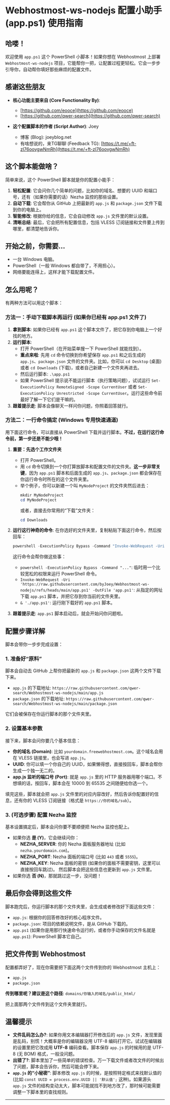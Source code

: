 # Webhostmost-ws-nodejs 配置小助手 (app.ps1) 使用指南

## 哈喽！

欢迎使用 `app.ps1` 这个 PowerShell 小脚本！如果你想在 Webhostmost 上部署 `Webhostmost-ws-nodejs` 项目，它能帮你一把，让配置过程更轻松。它会一步步引导你，自动帮你填好那些麻烦的配置文件。

## 感谢这些朋友
* **核心功能主要来自 (Core Functionality By)**:
    * [https://github.com/eooce](https://github.com/eooce)
    * [https://github.com/qwer-search](https://github.com/qwer-search)

* **这个配置脚本的作者 (Script Author)**: Joey
    * 博客 (Blog): joeyblog.net
    * 有啥想说的，来TG聊聊 (Feedback TG): [https://t.me/+ft-zI76oovgwNmRh](https://t.me/+ft-zI76oovgwNmRh)

## 这个脚本能做啥？

简单来说，这个 PowerShell 脚本就是你的配置小能手：

1.  **轻松配置**: 它会问你几个简单的问题，比如你的域名、想要的 UUID 和端口号，还有（如果你需要的话）Nezha 监控的那些设置。
2.  **自动下载**: 它会帮你从 GitHub 上把最新的 `app.js` 和 `package.json` 文件下载到你的电脑上。
3.  **智能修改**: 根据你给的信息，它会自动修改 `app.js` 文件里的默认设置。
4.  **清晰总结**: 最后，它会把所有配置信息，包括 VLESS 订阅链接和文件要上传到哪里，都清楚地告诉你。

## 开始之前，你需要…

* 一台 Windows 电脑。
* PowerShell（一般 Windows 都自带了，不用担心）。
* 网络要能连得上，这样才能下载配置文件。

## 怎么用呢？

有两种方法可以用这个脚本：

### 方法一：手动下载脚本再运行 (如果你已经有 app.ps1 文件了)

1.  **拿到脚本**: 如果你已经有 `app.ps1` 这个脚本文件了，把它存到你电脑上一个好找的地方。
2.  **运行脚本**:
    * 打开 PowerShell（在开始菜单搜一下 PowerShell 就能找到）。
    * **重点来啦**: 先用 `cd` 命令切换到你希望保存 `app.ps1` 和之后生成的 `app.js`、`package.json` 文件的文件夹。比如，你可以 `cd Desktop` (桌面) 或者 `cd Downloads` (下载)，或者自己新建一个文件夹再进去。
    * 然后运行脚本: `.\app.ps1`
    * 如果 PowerShell 提示说不能运行脚本（执行策略问题），试试运行 `Set-ExecutionPolicy RemoteSigned -Scope CurrentUser` 或者 `Set-ExecutionPolicy Unrestricted -Scope CurrentUser`。运行这些命令前最好了解一下它们是干嘛的。
3.  **跟着提示走**: 脚本会像聊天一样问你问题，你照着回答就行。

### 方法二：一行命令搞定 (Windows 专用快速通道)

用下面这行命令，可以直接从 PowerShell 下载并运行脚本。**不过，在运行这行命令前，第一步还是不能少哦！**

1.  **重要：先选个工作文件夹**
    * 打开 PowerShell。
    * 用 `cd` 命令切换到一个你打算放脚本和配置文件的文件夹。**这一步非常关键**，因为 `app.ps1` 脚本和后面生成的 `app.js`、`package.json` 都会保存在你运行命令时所在的这个文件夹里。
    * 举个例子，你可以新建一个叫 `MyNodeProject` 的文件夹然后进去：
        ```powershell
        mkdir MyNodeProject
        cd MyNodeProject
        ```
        或者，直接去你常用的“下载”文件夹：
        ```powershell
        cd Downloads
        ```

2.  **运行这行神奇的命令**:
    在你选好的文件夹里，复制粘贴下面这行命令，然后按回车：
    ```powershell
    powershell -ExecutionPolicy Bypass -Command "Invoke-WebRequest -Uri '[https://raw.githubusercontent.com/byJoey/Webhostmost-ws-nodejs/refs/heads/main/app.ps1](https://raw.githubusercontent.com/byJoey/Webhostmost-ws-nodejs/refs/heads/main/app.ps1)' -OutFile 'app.ps1'; & './app.ps1'"
    ```
    这行命令会帮你做这些事：
    * `powershell -ExecutionPolicy Bypass -Command "..."`: 临时用一个比较宽松的权限来运行 PowerShell 命令。
    * `Invoke-WebRequest -Uri 'https://raw.githubusercontent.com/byJoey/Webhostmost-ws-nodejs/refs/heads/main/app.ps1' -OutFile 'app.ps1'`: 从指定的网址下载 `app.ps1` 脚本，并把它存到你当前的文件夹里。
    * `& './app.ps1'`: 运行刚下载好的 `app.ps1` 脚本。

3.  **跟着提示走**: `app.ps1` 脚本启动后，就会开始问你问题啦。

## 配置步骤详解

脚本会带你一步步完成设置：

### 1. 准备好“原料”

脚本会自动去 GitHub 上帮你把最新的 `app.js` 和 `package.json` 这两个文件下载下来。
* `app.js` 的下载地址: `https://raw.githubusercontent.com/qwer-search/Webhostmost-ws-nodejs/main/app.js`
* `package.json` 的下载地址: `https://raw.githubusercontent.com/qwer-search/Webhostmost-ws-nodejs/main/package.json`

它们会被保存在你运行脚本的那个文件夹里。

### 2. 设置基本参数

接下来，脚本会问你要几个基本信息：

* **你的域名 (Domain)**: 比如 `yourdomain.freewebhostmost.com`。这个域名会用在 VLESS 链接里，也会写进 `app.js`。
* **UUID**: 你可以填一个你自己的 UUID，如果懒得想，直接按回车，脚本会帮你生成一个独一无二的。
* **app.js 监听的端口号 (Port)**: 就是 `app.js` 里的 HTTP 服务器用哪个端口。不想填的话，按回车，脚本会在 10000 到 65535 之间随便给你选一个。

填完这些，脚本就会把 `app.js` 文件里的对应内容改好，然后告诉你配置好的信息，还有你的 VLESS 订阅链接（格式是 `https://你的域名/sub`）。

### 3. (可选步骤) 配置 Nezha 监控

基本设置搞定后，脚本会问你要不要顺便把 Nezha 监控也配上。

* 如果你选 **是 (Y)**，它会继续问你：
    * **NEZHA_SERVER**: 你的 Nezha 面板服务器地址 (比如 `nezha.yourdomain.com`)。
    * **NEZHA_PORT**: Nezha 面板的端口号 (比如 `443` 或者 `5555`)。
    * **NEZHA_KEY**: Nezha 面板的密钥 (如果你的面板不需要密钥，这里可以直接按回车跳过)。
    然后脚本会把这些信息也更新到 `app.js` 文件里。
* 如果你选 **否 (N)**，那就跳过这一步，没问题！

## 最后你会得到这些文件

脚本跑完后，你运行脚本的那个文件夹里，会生成或者修改好下面这些文件：

* `app.js`: 根据你的回答修改好的核心程序文件。
* `package.json`: 项目的依赖说明文件，是从 GitHub 下载的。
* `app.ps1` (如果你是用那行快速命令运行的，或者你手动保存的文件名就是 `app.ps1`): PowerShell 脚本它自己。

## 把文件传到 Webhostmost

配置都弄好了，现在你需要把下面这两个文件传到你的 Webhostmost 主机上：

* `app.js`
* `package.json`

**传到哪里呢？建议是这个路径**: `domains/你输入的域名/public_html/`

把上面那两个文件传到这个文件夹里就行。

## 温馨提示

* **文件乱码怎么办?**: 如果你用文本编辑器打开修改后的 `app.js` 文件，发现里面是乱码，别慌！大概率是你的编辑器没用 UTF-8 编码打开它。试试在编辑器的设置里把它改成用 **UTF-8** 编码查看。脚本保存 `app.js` 的时候用的是 UTF-8 (无 BOM) 格式，一般没问题。
* **出错了?**: 脚本里加了一些简单的错误检查。万一下载文件或者改文件的时候出了问题，脚本会告诉你，然后可能会停下来。
* **`app.js` 的“小秘密”**: 脚本修改 `app.js` 的时候，是按照特定格式来找默认值的 (比如 `const UUID = process.env.UUID || '默认值';` 这种)。如果源头 `app.js` 文件的结构变动太大，脚本可能就找不到地方改了，那时候可能需要调整一下脚本里的查找规则。

---

